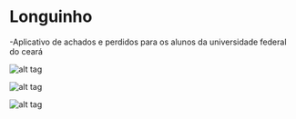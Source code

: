 # Longuinho		
 -Aplicativo de achados e perdidos para os alunos da universidade federal do ceará		
 		
 ![alt tag](http://i.imgur.com/FITiqFB.png)		
 		
 ![alt tag](http://i.imgur.com/XAWNHsb.png)		
 	
 ![alt tag](http://i.imgur.com/p08g6yD.png)
